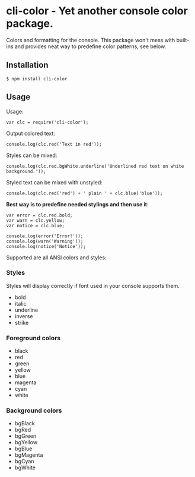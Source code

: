 # cli-color - Yet another console color package.

Colors and formatting for the console. This package won't mess with built-ins and provides neat way to predefine color patterns, see below.

## Installation

	$ npm install cli-color

## Usage

Usage:

	var clc = require('cli-color');

Output colored text:

	console.log(clc.red('Text in red'));

Styles can be mixed:

	console.log(clc.red.bgWhite.underline('Underlined red text on white background.'));

Styled text can be mixed with unstyled:

	console.log(clc.red('red') + ' plain ' + clc.blue('blue'));

__Best way is to predefine needed stylings and then use it__:

	var error = clc.red.bold;
	var warn = clc.yellow;
	var notice = clc.blue;

	console.log(error('Error!'));
	console.log(warn('Warning'));
	console.log(notice('Notice'));


Supported are all ANSI colors and styles:

### Styles

Styles will display correctly if font used in your console supports them.

* bold
* italic
* underline
* inverse
* strike

### Foreground colors

* black
* red
* green
* yellow
* blue
* magenta
* cyan
* white

### Background colors

* bgBlack
* bgRed
* bgGreen
* bgYellow
* bgBlue
* bgMagenta
* bgCyan
* bgWhite
